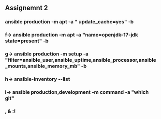 
## Assignemnt 2 
### ansible production -m apt -a " update_cache=yes" -b
### f-> ansible production -m apt -a "name=openjdk-17-jdk state=present" -b
### g-> ansible production -m setup -a "filter=ansible_user,ansible_uptime,ansible_processor,ansible_mounts,ansible_memory_mb" -b
### h-> ansible-inventory --list
### i-> ansible production,development -m command -a "which git"
### , & :!

 ## 
